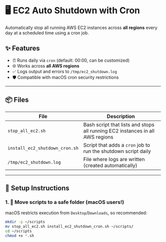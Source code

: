# 🖥 EC2 Auto Shutdown with Cron

Automatically stop all running AWS EC2 instances across **all regions** every day at a scheduled time using a cron job.

## ✨ Features

- ⏰ Runs daily via `cron` (default: 00:00, can be customized)
- 🌐 Works across **all AWS regions**
- ✅ Logs output and errors to `/tmp/ec2_shutdown.log`
- 🛡 Compatible with macOS cron security restrictions

---

## 📦 Files

| File | Description |
|------|-------------|
| `stop_all_ec2.sh` | Bash script that lists and stops all running EC2 instances in all AWS regions |
| `install_ec2_shutdown_cron.sh` | Script that adds a `cron` job to run the shutdown script daily |
| `/tmp/ec2_shutdown.log` | File where logs are written (created automatically) |

---

## 🚀 Setup Instructions

### 1. 📁 Move scripts to a safe folder (macOS users!)

macOS restricts execution from `Desktop`/`Downloads`, so recommended:

```bash
mkdir -p ~/scripts
mv stop_all_ec2.sh install_ec2_shutdown_cron.sh ~/scripts/
cd ~/scripts
chmod +x *.sh

